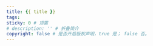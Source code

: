 ```yaml
---
title: {{ title }}
tags:
sticky: 0 # 顶置
# description: '' # 折叠简介
copyright: false # 是否开启版权声明，true 是； false 否。
---
```


<!-- more -->
